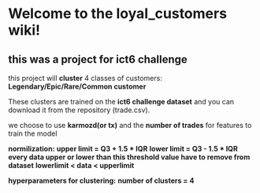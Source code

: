 # Welcome to the loyal_customers wiki!

## this was a project for ict6 challenge

this project will **cluster** 4 classes of customers: **Legendary/Epic/Rare/Common customer**

These clusters are trained on the **ict6 challenge dataset** and you can download it from the repository (trade.csv).

we choose to use **karmozd(or tx)** and the **number of trades** for features to train the model

**normilization:**
    **upper limit = Q3 + 1.5 * IQR**
    **lower limit = Q3 - 1.5 * IQR**
    **every data upper or lower than this threshold value have to remove from dataset**
    **lowerlimit < data < upperlimit**


**hyperparameters for clustering:**
    **number of clusters = 4**
